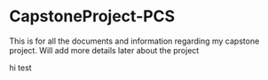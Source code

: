 # CapstoneProject-PCS

This is for all the documents and information regarding my capstone project. Will add more details later about the project

hi test
